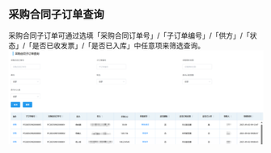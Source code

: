 ## 采购合同子订单查询
采购合同子订单可通过选填「采购合同订单号」/「子订单编号」/「供方」/「状态」/「是否已收发票」/「是否已入库」中任意项来筛选查询。
![图片](/images/purchase/order.png) 